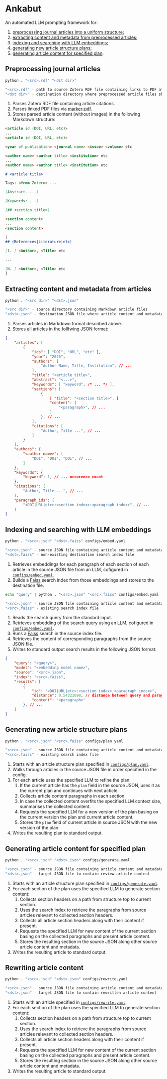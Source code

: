# Ankabut

An automated LLM prompting framework for:
1. [preprocessing journal articles into a uniform structure](#preprocessing-journal-articles);
2. [extracting content and metadata from preprocessed articles](#extracting-content-and-metadata-from-articles);
3. [indexing and searching with LLM embeddings](#indexing-and-searching-with-llm-embeddings);
4. [generating new article structure plans](#generating-new-article-structure-plans);
5. [generating article content for specified plan](#generating-article-content-for-specified-plan).

## Preprocessing journal articles

```bash
python . "<src>.rdf" "<dst dir>"

"<src>.rdf" - path to source Zotero RDF file containing links to PDF attachments
"<dst dir>" - destination directory where preprocessed article files shall be stored
```

1. Parses Zotero RDF file containing article citations.
2. Parses linked PDF files via [marker-pdf](https://github.com/VikParuchuri/marker).
3. Stores parsed article content (without images) in the following Markdown structure:

```Markdown
<article id (DOI, URL, etc)>
...
<article id (DOI, URL, etc)>

<year of publication> <journal name> <issue> <volume> etc

<author name> <author title> <institution> etc
...
<author name> <author title> <institution> etc

# <article title>

Tags: <from Zotero> ...

[Abstract. ...]

[Keywords: ...]

[## <section title>]

<section content>
...
<section content>

[
## (References|Literature|etc)

[1. ] <Author>, <Title> etc

...

[N. ] <Author>, <Title> etc
]
```

## Extracting content and metadata from articles

```bash
python . "<src dir>" "<dst>.json"

"<src dir>" - source directory containing Markdown article files
"<dst>.json" - destination JSON file where article content and metadata shall be stored
```

1. Parses articles in Markdown format described above.
2. Stores all articles in the follfwing JSON format:

```JSON
{
    "articles": [
        {
            "ids": [ "DOI", "URL", "etc" ],
            "year": "2025",
            "authors": [
                "Author Name, Title, Institution", // ...
            ],
            "title": "<article title>",
            "abstract": "<...>",
            "keywords": [ "keyword", /* ... */ ],
            "sections": [
                {
                    [ "title": "<section title>", ]
                    "content": [
                        "<paragraph>", // ...
                    ]
                }, // ...
            ],
            "citations": [
                "Author, Title ...", // ...
            ]
        }
    ],
    "authors": {
        "<author name>": [
            "DOI", "DOI", "DOI", // ...
        ]
    },
    "keywords": {
        "keyword": 1, // ... occurence count
    },
    "citations": [
        "Author, Title ...", // ...
    ],
    "paragraph_ids": [
        "<DOI|URL|etc>:<section index>:<paragraph index>", // ...
    ]
}
```

## Indexing and searching with LLM embeddings

```bash
python . "<src>.json" "<dst>.faiss" configs/embed.yaml

"<src>.json" - source JSON file containing article content and metadata
"<dst>.faiss" - non-existing destination search index file
```

1. Retrieves embeddings for each paragraph of each section of each article in the source JSON file from an LLM, cofigured in [`configs/embed.yaml`](configs/embed.yaml).
2. Builds a [Faiss](https://github.com/facebookresearch/faiss) search index from those embeddings and stores to the destination file.

```bash
echo "query" | python . "<src>.json" "<src>.faiss" configs/embed.yaml

"<src>.json" - source JSON file containing article content and metadata
"<src>.faiss" - existing search index file
```

1. Reads the search query from the standard input.
2. Retrieves embedding of the search query using an LLM, cofigured in [`configs/embed.yaml`](configs/embed.yaml).
3. Runs a [Faiss](https://github.com/facebookresearch/faiss) search in the source index file.
4. Retrieves the content of corresponding paragraphs from the source JSON file.
5. Writes to standard output search results in the following JSON format:

```JSON
{
    "query": "<query>",
    "model": "<embedding model name>",
    "source": "<src>.json",
    "index": "<src>.faiss",
    "results": [
        {
            "id": "<DOI|URL|etc>:<section index>:<paragraph index>",
            "distance": 0.54321098, // distance between query and paragraph
            "content": "<paragraph>"
        }, // ...  
    ]
}
```

## Generating new article structure plans

```bash
python . "<src>.json" "<src>.faiss" configs/plan.yaml

"<src>.json" - source JSON file containing article content and metadata
"<src>.faiss" - existing search index file
```

1. Starts with an article structure plan specified in [`configs/plan.yaml`](configs/plan.yaml).
2. Walks through articles in the source JSON file in order specified in the config.
3. For each article uses the specified LLM to refine the plan:
    1. If the current article has the `plan` field in the source JSON, uses it as the current plan and continues with next acticle.
    2. Collects article content paragraphs in each section.
    3. In case the collected content overfits the specified LLM context size,  summarises the collected content.
    4. Requests the specified LLM for a new version of the plan basing on the current version the plan and current article content.
    5. Stores the `plan` field of current article in source JSON with the new version of the plan.
4. Writes the resulting plan to standard output.

## Generating article content for specified plan

```bash
python . "<src>.json" "<dst>.json" configs/generate.yaml

"<src>.json" - source JSON file containing article content and metadata
"<dst>.json" - target JSON file to contain review article content
```

1. Starts with an article structure plan specified in [`configs/generate.yaml`](configs/generate.yaml).
2. For each section of the plan uses the specified LLM to generate section content:
    1. Collects section headers on a path from structure top to current section.
    2. Uses the search index to retrieve the paragraphs from source articles relevant to collected section headers.
    3. Collects all article section headers along with their content if present.
    4. Requests the specified LLM for new content of the current section basing on the collected paragraphs and present article content.
    5. Stores the resulting section in the source JSON along other source article content and metadata.
3. Writes the resulting article to standard output.

## Rewriting article content

```bash
python . "<src>.json" "<dst>.json" configs/rewrite.yaml

"<src>.json" - source JSON file containing article content and metadata
"<dst>.json" - target JSON file to contain rewritten article content
```

1. Starts with an article specified in [`configs/rewrite.yaml`](configs/rewrite.yaml).
2. For each section of the plan uses the specified LLM to generate section content:
    1. Collects section headers on a path from structure top to current section.
    2. Uses the search index to retrieve the paragraphs from source articles relevant to collected section headers.
    3. Collects all article section headers along with their content if present.
    4. Requests the specified LLM for new content of the current section basing on the collected paragraphs and present article content.
    5. Stores the resulting section in the source JSON along other source article content and metadata.
3. Writes the resulting article to standard output.
